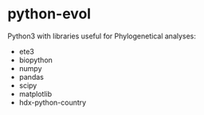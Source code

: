 # python-evol

Python3 with libraries useful for Phylogenetical analyses:

* ete3
* biopython
* numpy
* pandas
* scipy
* matplotlib
* hdx-python-country

